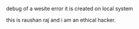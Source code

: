 debug of a wesite error
it is created on local system
 
 this is raushan raj and i am  an  ethical hacker.
 
